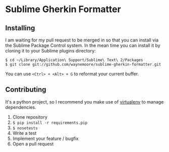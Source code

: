 # Sublime Gherkin Formatter

## Installing

I am waiting for my pull request to be merged in so that you can install via the Sublime Package Control system.  In the mean time you can install it by cloning it to your Sublime plugins directory:

```
$ cd ~/Library/Application\ Support/Sublime\ Text\ 2/Packages
$ git clone git://github.com/waynemoore/sublime-gherkin-formatter.git
```

You can use `<Ctrl> + <Alt> + G` to reformat your current buffer.

## Contributing

It's a python project, so I recommend you make use of [virtualenv](http://www.virtualenv.org/) to manage dependencies.

1. Clone repository
2. `$ pip install -r requirements.pip`
3. `$ nosetests`
4. Write a test
5. Implement your feature / bugfix
6. Open a pull request
